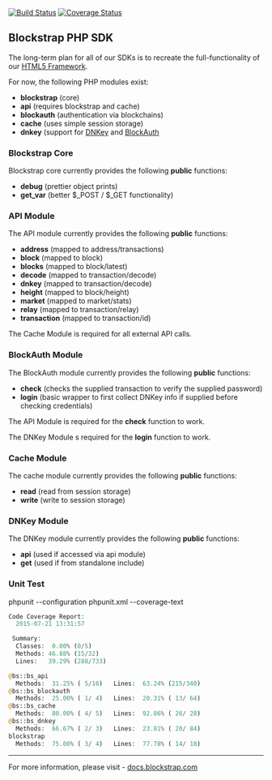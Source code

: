 [![Build Status](https://travis-ci.org/rossaffandy/blockstrap-php.svg?branch=UnitTest)](https://travis-ci.org/rossaffandy/blockstrap-php)
[![Coverage Status](https://coveralls.io/repos/rossaffandy/blockstrap-php/badge.svg?branch=UnitTest&service=github)](https://coveralls.io/github/rossaffandy/blockstrap-php?branch=UnitTest)

## Blockstrap PHP SDK

The long-term plan for all of our SDKs is to recreate the full-functionality of our [HTML5 Framework](http://github.com/blockstrap/framework).

For now, the following PHP modules exist:

* __blockstrap__ (core)
* __api__ (requires blockstrap and cache)
* __blockauth__ (authentication via blockchains)
* __cache__ (uses simple session storage)
* __dnkey__ (support for [DNKey](http://dnkey.org) and [BlockAuth](http://blockauth.org)

### Blockstrap Core

Blockstrap core currently provides the following __public__ functions:

* __debug__ (prettier object prints)
* __get_var__ (better $_POST / $_GET functionality)

### API Module

The API module currently provides the following __public__ functions:

* __address__ (mapped to address/transactions)
* __block__ (mapped to block)
* __blocks__ (mapped to block/latest)
* __decode__ (mapped to transaction/decode)
* __dnkey__ (mapped to transaction/decode)
* __height__ (mapped to block/height)
* __market__ (mapped to market/stats)
* __relay__ (mapped to transaction/relay)
* __transaction__ (mapped to transaction/id)

The Cache Module is required for all external API calls.

### BlockAuth Module

The BlockAuth module currently provides the following __public__ functions:

* __check__ (checks the supplied transaction to verify the supplied password)
* __login__ (basic wrapper to first collect DNKey info if supplied before checking credentials)

The API Module is required for the __check__ function to work.

The DNKey Module s required for the __login__ function to work.

### Cache Module

The cache module currently provides the following __public__ functions:

* __read__ (read from session storage)
* __write__ (write to session storage)

### DNKey Module

The DNKey module currently provides the following __public__ functions:

* __api__ (used if accessed via api module)
* __get__ (used if from standalone include)

### Unit Test

phpunit --configuration phpunit.xml --coverage-text

```php
Code Coverage Report:
  2015-07-21 13:31:57

 Summary:
  Classes:  0.00% (0/5)
  Methods: 46.88% (15/32)
  Lines:   39.29% (288/733)

@bs::bs_api
  Methods:  31.25% ( 5/16)   Lines:  63.24% (215/340)
@bs::bs_blockauth
  Methods:  25.00% ( 1/ 4)   Lines:  20.31% ( 13/ 64)
@bs::bs_cache
  Methods:  80.00% ( 4/ 5)   Lines:  92.86% ( 26/ 28)
@bs::bs_dnkey
  Methods:  66.67% ( 2/ 3)   Lines:  23.81% ( 20/ 84)
blockstrap
  Methods:  75.00% ( 3/ 4)   Lines:  77.78% ( 14/ 18)
```

--------------------------

For more information, please visit - [docs.blockstrap.com](http://docs.blockstrap.com)